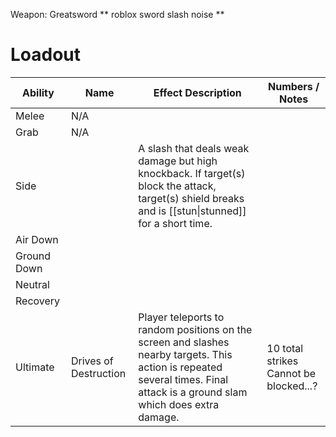Weapon: Greatsword
 ** roblox sword slash noise **
# Loadout

| Ability     | Name                  | Effect Description                                                                                                                                                             | Numbers / Notes                           |
| ----------- | --------------------- | ------------------------------------------------------------------------------------------------------------------------------------------------------------------------------ | ----------------------------------------- |
| Melee       | N/A                   |                                                                                                                                                                                |                                           |
| Grab        | N/A                   |                                                                                                                                                                                |                                           |
| Side        |                       | A slash that deals weak damage but high knockback.  If target(s) block the attack, target(s) shield breaks and is [[stun\|stunned]] for a short time.                          |                                           |
| Air Down    |                       |                                                                                                                                                                                |                                           |
| Ground Down |                       |                                                                                                                                                                                |                                           |
| Neutral     |                       |                                                                                                                                                                                |                                           |
| Recovery    |                       |                                                                                                                                                                                |                                           |
| Ultimate    | Drives of Destruction | Player teleports to random positions on the screen and slashes nearby targets.  This action is repeated several times.  Final attack is a ground slam which does extra damage. | 10 total strikes<br>Cannot be blocked...? |

